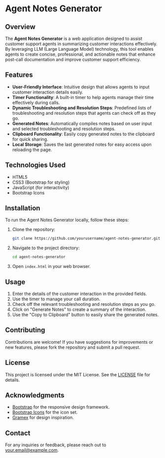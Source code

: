 # Agent Notes Generator

## Overview

The **Agent Notes Generator** is a web application designed to assist customer support agents in summarizing customer interactions effectively. By leveraging LLM (Large Language Model) technology, this tool enables agents to create concise, professional, and actionable notes that enhance post-call documentation and improve customer support efficiency.

## Features

- **User-Friendly Interface**: Intuitive design that allows agents to input customer interaction details easily.
- **Timer Functionality**: A built-in timer to help agents manage their time effectively during calls.
- **Dynamic Troubleshooting and Resolution Steps**: Predefined lists of troubleshooting and resolution steps that agents can check off as they go.
- **Generated Notes**: Automatically compiles notes based on user input and selected troubleshooting and resolution steps.
- **Clipboard Functionality**: Easily copy generated notes to the clipboard for quick sharing.
- **Local Storage**: Saves the last generated notes for easy access upon reloading the page.

## Technologies Used

- HTML5
- CSS3 (Bootstrap for styling)
- JavaScript (for interactivity)
- Bootstrap Icons

## Installation

To run the Agent Notes Generator locally, follow these steps:

1. Clone the repository:
   ```bash
   git clone https://github.com/yourusername/agent-notes-generator.git
   ```
2. Navigate to the project directory:
   ```bash
   cd agent-notes-generator
   ```
3. Open `index.html` in your web browser.

## Usage

1. Enter the details of the customer interaction in the provided fields.
2. Use the timer to manage your call duration.
3. Check off the relevant troubleshooting and resolution steps as you go.
4. Click on "Generate Notes" to create a summary of the interaction.
5. Use the "Copy to Clipboard" button to easily share the generated notes.

## Contributing

Contributions are welcome! If you have suggestions for improvements or new features, please fork the repository and submit a pull request.

## License

This project is licensed under the MIT License. See the [LICENSE](LICENSE) file for details.

## Acknowledgments

- [Bootstrap](https://getbootstrap.com/) for the responsive design framework.
- [Bootstrap Icons](https://icons.getbootstrap.com/) for the icon set.
- [Gramex](https://gramener.com/) for design inspiration.

## Contact

For any inquiries or feedback, please reach out to [your.email@example.com](mailto:your.email@example.com).
